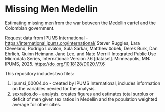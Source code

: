# Missing Men Medellin
Estimating missing men from the war between the Medellin cartel and the Colombian government.

Request data from IPUMS International - https://international.ipums.org/international/
Steven Ruggles, Lara Cleveland, Rodrigo Lovaton, Sula Sarkar, Matthew Sobek, Derek Burk, Dan Ehrlich, Quinn Heimann, Jane Lee, and Nate Merrill. Integrated Public Use Microdata Series, International: Version 7.6 [dataset]. Minneapolis, MN: IPUMS, 2025. https://doi.org/10.18128/D020.V7.6

This repository includes two files:

1. ipumsi_00004.do - created by IPUMS International, includes information on the variables needed for the analysis.
2. sexratios.do - analysis. creates figures and estimates total surplus or deficit of men given sex ratios in Medellin and the population weighted average for other cities.
